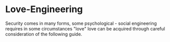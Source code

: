 # Love-Engineering
Security comes in many forms, some psychological - social engineering requires in some circumstances "love" love can be acquired through careful consideration of the following guide.
```
